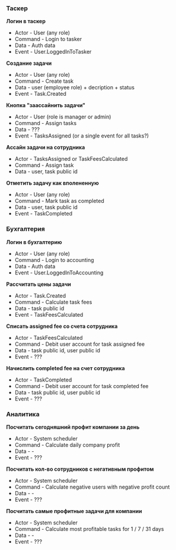 ### Таскер

**Логин в таскер**

- Actor - User (any role)
- Command - Login to tasker
- Data - Auth data
- Event - User.LoggedInToTasker

**Создание задачи**

- Actor - User (any role)
- Command - Create task
- Data - user (employee role) + decription + status 
- Event - Task.Created

**Кнопка "заассайнить задачи"**

- Actor - User (role is manager or admin)
- Command - Assign tasks
- Data - ??? 
- Event - TasksAssigned (or a single event for all tasks?)


**Ассайн задачи на сотрудника**

- Actor - TasksAssigned or TaskFeesCalculated
- Command - Assign task
- Data - user, task public id

**Отметить задачу как вполененную**

- Actor - User (any role)
- Command - Mark task as completed
- Data - user, task public id
- Event - TaskCompleted

### Бухгалтерия

**Логин в бухгалтерию**

- Actor - User (any role)
- Command - Login to accounting
- Data - Auth data
- Event - User.LoggedInToAccounting

**Рассчитать цены задачи**

- Actor - Task.Created
- Command - Calculate task fees
- Data - task public id
- Event - TaskFeesCalculated

**Списать assigned fee со счета сотрудника**

- Actor - TaskFeesCalculated
- Command - Debit user account for task assigned fee
- Data - task public id, user public id
- Event - ???

**Начислить completed fee на счет сотрудника**

- Actor - TaskCompleted
- Command - Debit user account for task completed fee
- Data - task public id, user public id
- Event - ???


### Аналитика

**Посчитать сегодняшний профит компании за день**

- Actor - System scheduler
- Command - Calculate daily company profit
- Data - -
- Event - ???

**Посчитать кол-во сотрудников с негативным профитом**

- Actor - System scheduler
- Command - Calculate negative users with negative profit count
- Data - -
- Event - ???

**Посчитать самые профитные задачи для компании**
- Actor - System scheduler
- Command - Calculate most profitable tasks for 1 / 7 / 31 days
- Data - -
- Event - ???
